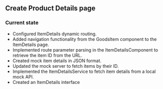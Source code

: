 ## Create Product Details page

### Current state

- Configured ItemDetails dynamic routing.
- Added navigation functionality from the GoodsItem component to the ItemDetails page.
- Implemented route parameter parsing in the ItemDetailsComponent to retrieve the item ID from the URL.
- Created mock item details in JSON format.
- Updated the mock server to fetch items by their ID.
- Implemented the ItemDetailsService to fetch item details from a local mock API.
- Created an ItemDetails interface